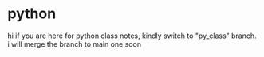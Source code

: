 # python

hi if you are here for python class notes, kindly switch to "py_class" branch.
i will merge the branch to main one soon

